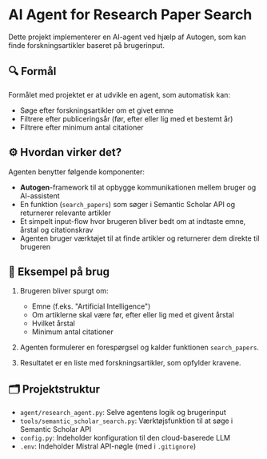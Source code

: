 # AI Agent for Research Paper Search

Dette projekt implementerer en AI-agent ved hjælp af Autogen, som kan finde forskningsartikler baseret på brugerinput.

## 🔍 Formål

Formålet med projektet er at udvikle en agent, som automatisk kan:
- Søge efter forskningsartikler om et givet emne
- Filtrere efter publiceringsår (før, efter eller lig med et bestemt år)
- Filtrere efter minimum antal citationer

## ⚙️ Hvordan virker det?

Agenten benytter følgende komponenter:

- **Autogen**-framework til at opbygge kommunikationen mellem bruger og AI-assistent
- En funktion (`search_papers`) som søger i Semantic Scholar API og returnerer relevante artikler
- Et simpelt input-flow hvor brugeren bliver bedt om at indtaste emne, årstal og citationskrav
- Agenten bruger værktøjet til at finde artikler og returnerer dem direkte til brugeren

## 🧠 Eksempel på brug

1. Brugeren bliver spurgt om:
   - Emne (f.eks. "Artificial Intelligence")
   - Om artiklerne skal være før, efter eller lig med et givent årstal
   - Hvilket årstal
   - Minimum antal citationer

2. Agenten formulerer en forespørgsel og kalder funktionen `search_papers`.

3. Resultatet er en liste med forskningsartikler, som opfylder kravene.

## 🗂 Projektstruktur

- `agent/research_agent.py`: Selve agentens logik og brugerinput
- `tools/semantic_scholar_search.py`: Værktøjsfunktion til at søge i Semantic Scholar API
- `config.py`: Indeholder konfiguration til den cloud-baserede LLM
- `.env`: Indeholder Mistral API-nøgle (med i `.gitignore`)

